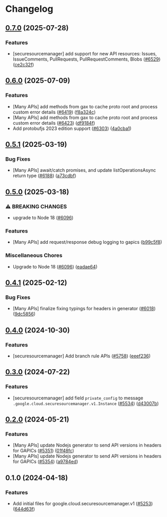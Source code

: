 # Changelog

## [0.7.0](https://github.com/googleapis/google-cloud-node/compare/securesourcemanager-v0.6.0...securesourcemanager-v0.7.0) (2025-07-28)


### Features

* [securesourcemanager] add support for new API resources: Issues, IssueComments, PullRequests, PullRequestComments, Blobs ([#6529](https://github.com/googleapis/google-cloud-node/issues/6529)) ([ce2c32f](https://github.com/googleapis/google-cloud-node/commit/ce2c32f00e6cbc6dd6b5a8aa585568e85f919af9))

## [0.6.0](https://github.com/googleapis/google-cloud-node/compare/securesourcemanager-v0.5.1...securesourcemanager-v0.6.0) (2025-07-09)


### Features

* [Many APIs] add methods from gax to cache proto root and process custom error details ([#6419](https://github.com/googleapis/google-cloud-node/issues/6419)) ([f8a324c](https://github.com/googleapis/google-cloud-node/commit/f8a324ca5c3bc0f730e4ed67d9407c44f2414936))
* [Many APIs] add methods from gax to cache proto root and process custom error details ([#6423](https://github.com/googleapis/google-cloud-node/issues/6423)) ([df9184f](https://github.com/googleapis/google-cloud-node/commit/df9184fe9fb00013ef519f093c4de5fd54ec2ce9))
* Add protobufjs 2023 edition support ([#6303](https://github.com/googleapis/google-cloud-node/issues/6303)) ([4a0cba1](https://github.com/googleapis/google-cloud-node/commit/4a0cba1e41a9aeb9c15ad31487ef013c8277cfef))

## [0.5.1](https://github.com/googleapis/google-cloud-node/compare/securesourcemanager-v0.5.0...securesourcemanager-v0.5.1) (2025-03-19)


### Bug Fixes

* [Many APIs] await/catch promises, and update listOperationsAsync return type ([#6188](https://github.com/googleapis/google-cloud-node/issues/6188)) ([a73cdbf](https://github.com/googleapis/google-cloud-node/commit/a73cdbfe33d5ba9952f0c87cb9d5d12ee8753dd2))

## [0.5.0](https://github.com/googleapis/google-cloud-node/compare/securesourcemanager-v0.4.1...securesourcemanager-v0.5.0) (2025-03-18)


### ⚠ BREAKING CHANGES

* upgrade to Node 18 ([#6096](https://github.com/googleapis/google-cloud-node/issues/6096))

### Features

* [Many APIs] add request/response debug logging to gapics ([b99c5f8](https://github.com/googleapis/google-cloud-node/commit/b99c5f8269a8401c72e9c913971c7e90467209e2))


### Miscellaneous Chores

* Upgrade to Node 18 ([#6096](https://github.com/googleapis/google-cloud-node/issues/6096)) ([eadae64](https://github.com/googleapis/google-cloud-node/commit/eadae64d54e07aa2c65097ea52e65008d4e87436))

## [0.4.1](https://github.com/googleapis/google-cloud-node/compare/securesourcemanager-v0.4.0...securesourcemanager-v0.4.1) (2025-02-12)


### Bug Fixes

* [Many APIs] finalize fixing typings for headers in generator ([#6018](https://github.com/googleapis/google-cloud-node/issues/6018)) ([9dc5856](https://github.com/googleapis/google-cloud-node/commit/9dc585661489f51bb7a85b39519fd8b11dfffc5b))

## [0.4.0](https://github.com/googleapis/google-cloud-node/compare/securesourcemanager-v0.3.0...securesourcemanager-v0.4.0) (2024-10-30)


### Features

* [securesourcemanager] Add branch rule APIs ([#5758](https://github.com/googleapis/google-cloud-node/issues/5758)) ([eeef236](https://github.com/googleapis/google-cloud-node/commit/eeef23662c220fff4eb0011878edcf9a0986d1af))

## [0.3.0](https://github.com/googleapis/google-cloud-node/compare/securesourcemanager-v0.2.0...securesourcemanager-v0.3.0) (2024-07-22)


### Features

* [securesourcemanager] add field `private_config` to message `.google.cloud.securesourcemanager.v1.Instance` ([#5534](https://github.com/googleapis/google-cloud-node/issues/5534)) ([d43007b](https://github.com/googleapis/google-cloud-node/commit/d43007bf645222cac88491b6a16ff9b273e2063f))

## [0.2.0](https://github.com/googleapis/google-cloud-node/compare/securesourcemanager-v0.1.0...securesourcemanager-v0.2.0) (2024-05-21)


### Features

* [Many APIs] update Nodejs generator to send API versions in headers for GAPICs ([#5351](https://github.com/googleapis/google-cloud-node/issues/5351)) ([01f48fc](https://github.com/googleapis/google-cloud-node/commit/01f48fce63ec4ddf801d59ee2b8c0db9f6fb8372))
* [Many APIs] update Nodejs generator to send API versions in headers for GAPICs ([#5354](https://github.com/googleapis/google-cloud-node/issues/5354)) ([a9784ed](https://github.com/googleapis/google-cloud-node/commit/a9784ed3db6ee96d171762308bbbcd57390b6866))

## 0.1.0 (2024-04-18)


### Features

* Add initial files for google.cloud.securesourcemanager.v1 ([#5253](https://github.com/googleapis/google-cloud-node/issues/5253)) ([644d63f](https://github.com/googleapis/google-cloud-node/commit/644d63f0bdde9eda217a94e27d4e741a4e3c1b86))
